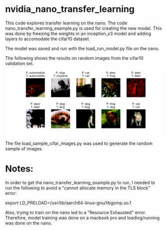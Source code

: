 # nvidia_nano_transfer_learning
This code explores transfer learning on the nano. The code nano_transfer_learning_example.py is used for creating the new model. This was done by freezing the weights in an inception_v3 model and adding layers to accomodate the cifar10 dataset.

The model was saved and run with the load_run_model.py file on the nano.

[//]: # (Image References)
[image1]: ./cifar_results.png "model"

The following shows the results on random images from the cifar10 validation set.

![alt text][image1]


The file load_sample_cifar_images.py was used to generate the random sample of images.

# Notes:

In order to get the nano_transfer_learning_example.py to run, I needed to run the following to avoid a "cannot allocate memory in the TLS block" error:

export LD_PRELOAD=/usr/lib/aarch64-linux-gnu/libgomp.so.1

Also, trying to train on the nano led to a "Resource Exhausted" error. Therefore, model training was done on a macbook pro and loading/running was done on the nano.

